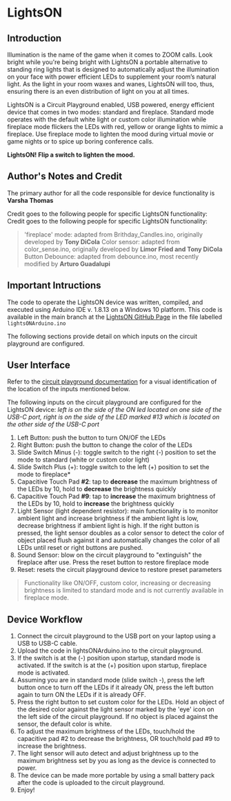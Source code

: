 # LightsON 
## Introduction
Illumination is the name of the game when it comes to ZOOM calls. Look bright while you're being bright with LightsON a portable alternative to standing ring lights that is designed to automatically adjust the illumination on your face with power efficient LEDs to supplement your room’s natural light. As the light in your room waxes and wanes, LightsON will too, thus, ensuring there is an even distribution of light on you at all times. 

LightsON is a Circuit Playground enabled, USB powered, energy efficient device that comes in two modes: standard and fireplace. Standard mode operates with the default white light or custom color illumination while fireplace mode flickers the LEDs with red, yellow or orange lights to mimic a fireplace. Use fireplace mode to lighten the mood during virtual movie or game nights or to spice up boring conference calls. 

**LightsON! Flip a switch to lighten the mood.**

## Author's Notes and Credit
The primary author for all the code responsible for device functionality is **Varsha Thomas**

Credit goes to the following people for specific LightsON functionality:
Credit goes to the following people for specific LightsON functionality:
> 'fireplace' mode: adapted from Brithday_Candles.ino, originally developed by **Tony DiCola**
> Color sensor: adapted from color_sense.ino, originally developed by **Limor Fried and Tony DiCola**
> Button Debounce: adapted from debounce.ino, most recently modified by **Arturo Guadalupi**

## Important Intructions
The code to operate the LightsON device was written, compiled, and executed using Arduino IDE v. 1.8.13 on a Windows 10 platform.
This code is available in the main branch at the [LightsON GitHub Page](https://github.com/VTc0des/LightsON/blob/main/lightsONArduino.ino) in the file labelled `lightsONArduino.ino`

The following sections provide detail on which inputs on the circuit playground are configured. 

## User Interface
Refer to the [circuit playground documentation](https://learn.adafruit.com/introducing-circuit-playground/guided-tour) for a visual identification of the location of the inputs mentioned below. 

The following inputs on the circuit playground are configured for the LightsON device:
*left is on the side of the ON led located on one side of the USB-C port, right is on the side of the LED marked #13 which is located on the other side of the USB-C port*
1. Left Button: push the button to turn ON/OF the LEDs
2. Right Button: push the button to change the color of the LEDs
3. Slide Switch Minus (-): toggle switch to the right (-) position to set the mode to standard (white or custom color light)
4. Slide Switch Plus (+): toggle switch to the left (+) position to set the mode to fireplace*
5. Capacitive Touch Pad **#2**: tap to **decrease** the maximum brightness of the LEDs by 10, hold to **decrease** the brightness quickly
6. Capacitive Touch Pad **#9**: tap to **increase** the maximum brightness of the LEDs by 10, hold to **increase** the brightness quickly
7. Light Sensor (light dependent resistor): main functionality is to monitor ambient light and increase brightness if the ambient light is low, decrease brightness if ambient light is high. If the right button is pressed, the light sensor doubles as a color sensor to detect the color of object placed flush against it and automatically changes the color of all LEDs until reset or right buttons are pushed. 
8. Sound Sensor: blow on the circuit playground to "extinguish" the fireplace after use. Press the reset button to restore fireplace mode
9. Reset: resets the circuit playground device to restore preset parameters 

> Functionality like ON/OFF, custom color, increasing or decreasing brightness is limited to standard mode and is not currently available in fireplace mode.

## Device Workflow
1. Connect the circuit playground to the USB port on your laptop using a USB to USB-C cable.
2. Upload the code in lightsONArduino.ino to the circuit playground. 
3. If the switch is at the (-) position upon startup, standard mode is activated. If the switch is at the (+) position upon startup, fireplace mode is activated. 
4. Assuming you are in standard mode (slide switch -), press the left button once to turn off the LEDs if it already ON, press the left button again to turn ON the LEDs if it is already OFF. 
5. Press the right button to set custom color for the LEDs. Hold an object of the desired color against the light sensor marked by the 'eye' icon on the left side of the circuit playground. If no object is placed against the sensor, the default color is white. 
6. To adjust the maximum brightness of the LEDs, touch/hold the capacitive pad #2 to decrease the brightness, OR touch/hold pad #9 to increase the brightness.
7. The light sensor will auto detect and adjust brightness up to the maximum brightness set by you as long as the device is connected to power. 
8. The device can be made more portable by using a small battery pack after the code is uploaded to the circuit playground. 
9. Enjoy!
